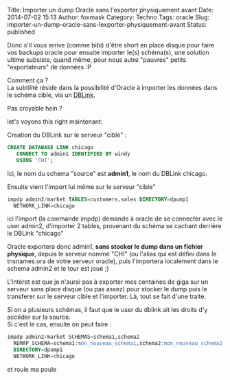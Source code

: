 Title: Importer un dump Oracle sans l'exporter physiquement avant
Date: 2014-07-02 15:13
Author: foxmask
Category: Techno
Tags: oracle
Slug: importer-un-dump-oracle-sans-lexporter-physiquement-avant
Status: published

Donc s'il vous arrive (comme bibi) d'être short en place disque pour
faire vos backups oracle pour ensuite importer le(s) schéma(s), une
solution ultime subsiste, quand même, pour nous autre "pauvres" petits
"exportateurs" de données :P

Comment ça ?  
La subtilité réside dans la possibilité d'Oracle à importer les données
dans le schéma cible, via un
[DBLink](http://fr.wikipedia.org/wiki/DBLink " un DBLink, ou database link est un objet d'une base de données permettant d'exécuter des requêtes sur une autre base de données, qu'elle se trouve physiquement sur la même machine ou qu'elle soit distante.").

Pas croyable hein ?

let's voyons this right maintenant:

Creation du DBLink sur le serveur "cible" :

```sql
CREATE DATABASE LINK chicago 
   CONNECT TO admin1 IDENTIFIED BY windy
   USING 'CHI';
```

Ici, le nom du schema "source" est **admin1**, le nom du DBLink chicago.

Ensuite vient l'import lui même sur le serveur "cible"

```sql
impdp admin2/market TABLES=customers,sales DIRECTORY=dpump1
  NETWORK_LINK=chicago
```

ici l'import (la commande impdp) demande à oracle de se connecter avec
le user admin2, d'importer 2 tables, provenant du schéma se cachant
derrière le DBLink "chicago"

Oracle exportera donc admin1, **sans stocker le dump dans un fichier
physique**, depuis le serveur nommé "CHI" (ou l'alias qui est défini
dans le tnsnames.ora de votre serveur oracle), puis l'importera
localement dans le schema admin2 et le tour est joué ;)

L'intéret est que je n'aurai pas à exporter mes centaines de giga sur un
serveur sans place disque (ou pas assez) pour stocker le dump puis le
transferer sur le serveur cible et l'importer. Là, tout se fait d'une
traite.

Si on a plusieurs schémas, il faut que le user du dblink ait les droits
d'y accéder sur la source.  
Si c'est le cas, ensuite on peut faire :

```sql
impdp admin2/market SCHEMAS=schema1,schema2 
  REMAP_SCHEMA=schema1:mon_nouveau_schema1,schema2:mon_nouveau_schema2 
  DIRECTORY=dpump1
  NETWORK_LINK=chicago
```

et roule ma poule

